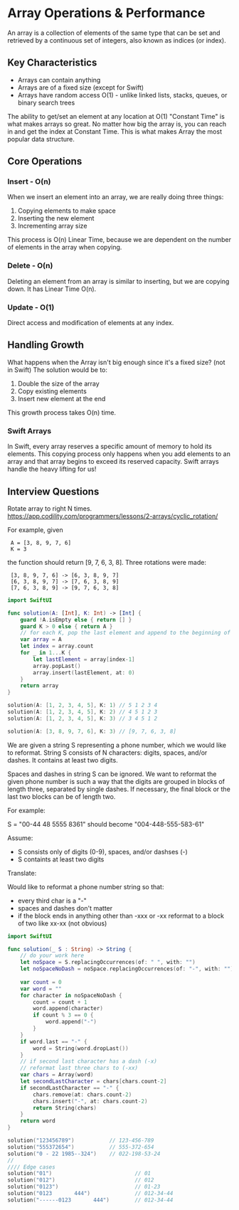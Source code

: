 # Array Operations & Performance

An array is a collection of elements of the same type that can be set and retrieved by a continuous set of integers, also known as indices (or index).

## Key Characteristics

* Arrays can contain anything
* Arrays are of a fixed size (except for Swift)
* Arrays have random access O(1) - unlike linked lists, stacks, queues, or binary search trees

The ability to get/set an element at any location at O(1) "Constant Time" is what makes arrays so great. No matter how big the array is, you can reach in and get the index at Constant Time. This is what makes Array the most popular data structure.

## Core Operations

### Insert - O(n)
When we insert an element into an array, we are really doing three things:
1. Copying elements to make space
2. Inserting the new element
3. Incrementing array size

This process is O(n) Linear Time, because we are dependent on the number of elements in the array when copying.

### Delete - O(n)
Deleting an element from an array is similar to inserting, but we are copying down. It has Linear Time O(n).

### Update - O(1)
Direct access and modification of elements at any index.

## Handling Growth

What happens when the Array isn't big enough since it's a fixed size? (not in Swift)
The solution would be to:
1. Double the size of the array
2. Copy existing elements
3. Insert new element at the end

This growth process takes O(n) time.

### Swift Arrays
In Swift, every array reserves a specific amount of memory to hold its elements. This copying process only happens when you add elements to an array and that array begins to exceed its reserved capacity. Swift arrays handle the heavy lifting for us!

## Interview Questions 

 Rotate array to right N times.
 https://app.codility.com/programmers/lessons/2-arrays/cyclic_rotation/
 
 For example, given

     A = [3, 8, 9, 7, 6]
     K = 3
 the function should return [9, 7, 6, 3, 8]. Three rotations were made:

     [3, 8, 9, 7, 6] -> [6, 3, 8, 9, 7]
     [6, 3, 8, 9, 7] -> [7, 6, 3, 8, 9]
     [7, 6, 3, 8, 9] -> [9, 7, 6, 3, 8]

``` swift
import SwiftUI

func solution(A: [Int], K: Int) -> [Int] {
    guard !A.isEmpty else { return [] }
    guard K > 0 else { return A }
    // for each K, pop the last element and append to the beginning of array
    var array = A
    let index = array.count
    for _ in 1...K {
        let lastElement = array[index-1]
        array.popLast()
        array.insert(lastElement, at: 0)
    }
    return array
}

solution(A: [1, 2, 3, 4, 5], K: 1) // 5 1 2 3 4
solution(A: [1, 2, 3, 4, 5], K: 2) // 4 5 1 2 3
solution(A: [1, 2, 3, 4, 5], K: 3) // 3 4 5 1 2

solution(A: [3, 8, 9, 7, 6], K: 3) // [9, 7, 6, 3, 8]


```

 We are given a string S representing a phone number, which we would like to reformat. String S consists of N characters: digits, spaces, and/or dashes. It contains at least two digits.
 
 Spaces and dashes in string S can be ignored. We want to reformat the given phone number is such a way that the digits are grouped in blocks of length three, separated by single dashes. If necessary, the final block or the last two blocks can be of length two.
 
 For example:
 
 S = "00-44   48 5555 8361" should become
     "004-448-555-583-61"
 
 Assume:
 - S consists only of digits (0-9), spaces, and/or dashses (-)
 - S containts at least two digits
 
 Translate:
 
 Would like to reformat a phone number string so that:
 - every third char is a "-"
 - spaces and dashes don't matter
 - if the block ends in anything other than -xxx or -xx reformat to a block of two like xx-xx (not obvious)
 
``` swift
import SwiftUI

func solution(_ S : String) -> String {
    // do your work here
    let noSpace = S.replacingOccurrences(of: " ", with: "")
    let noSpaceNoDash = noSpace.replacingOccurrences(of: "-", with: "")
    
    var count = 0
    var word = ""
    for character in noSpaceNoDash {
        count = count + 1
        word.append(character)
        if count % 3 == 0 {
            word.append("-")
        }
    }
    if word.last == "-" {
        word = String(word.dropLast())
    }
    // if second last character has a dash (-x)
    // reformat last three chars to (-xx)
    var chars = Array(word)
    let secondLastCharacter = chars[chars.count-2]
    if secondLastCharacter == "-" {
        chars.remove(at: chars.count-2)
        chars.insert("-", at: chars.count-2)
        return String(chars)
    }
    return word
}

solution("123456789")           // 123-456-789
solution("555372654")           // 555-372-654
solution("0 - 22 1985--324")    // 022-198-53-24
//
//// Edge cases
solution("01")                          // 01
solution("012")                         // 012
solution("0123")                        // 01-23
solution("0123       444")              // 012-34-44
solution("------0123       444")        // 012-34-44
